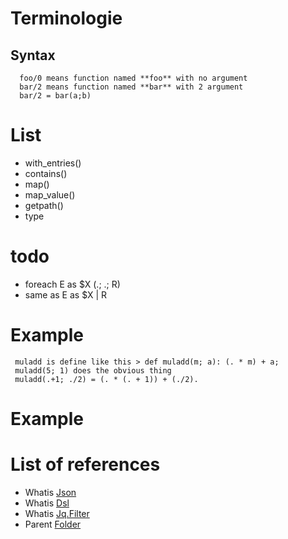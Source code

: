 # Terminologie
## Syntax
      foo/0 means function named **foo** with no argument
      bar/2 means function named **bar** with 2 argument
      bar/2 = bar(a;b)

# List
- with_entries()
- contains()
- map()
- map_value()
- getpath()
- type
# todo
- foreach E as $X (.; .; R)
- same as  E as $X | R 

# Example
     muladd is define like this > def muladd(m; a): (. * m) + a;
     muladd(5; 1) does the obvious thing 
     muladd(.+1; ./2) = (. * (. + 1)) + (./2). 

# Example


# List of references
- Whatis [Json](../../json/whatis/json_whatis.md)
- Whatis [Dsl](../../dsl/whatis/dsl_whatis.md)
- Whatis [Jq.Filter](filter_whatis.md)
- Parent [Folder](../Readme.md)
